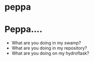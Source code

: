# peppa
# Peppa....
- What are you doing in my swamp?
- What are you doing in my repository?
- What are you doing on my hydroflask?